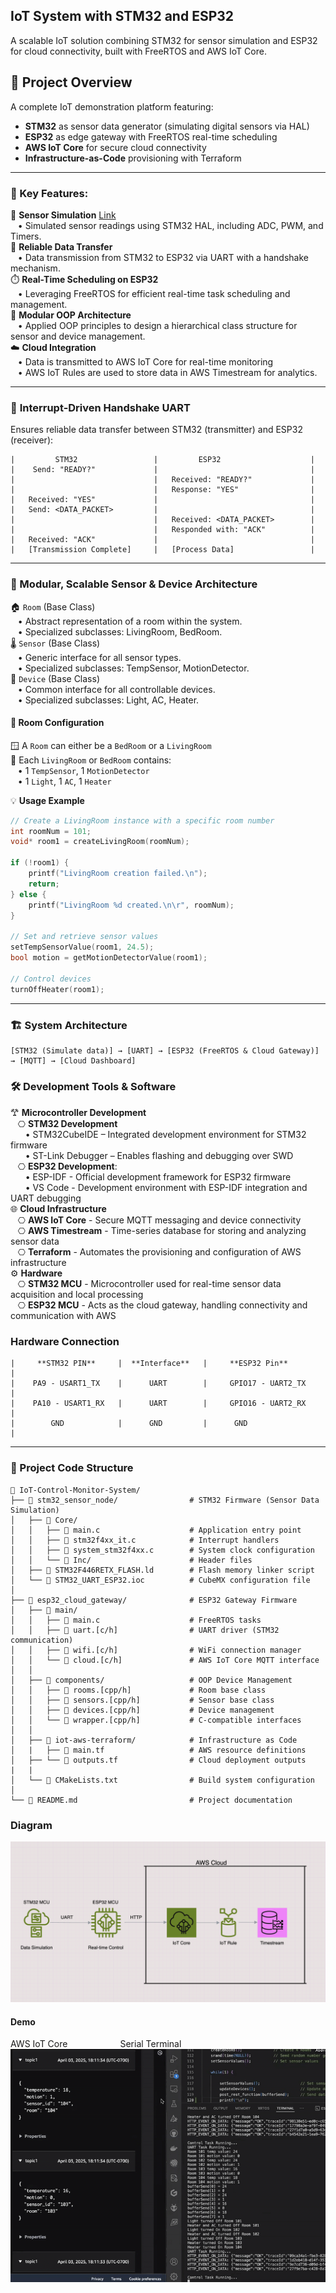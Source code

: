 ## IoT System with STM32 and ESP32

A scalable IoT solution combining STM32 for sensor simulation and ESP32 for cloud connectivity, built with FreeRTOS and AWS IoT Core.

## 🚀 Project Overview
A complete IoT demonstration platform featuring:
- **STM32** as sensor data generator (simulating digital sensors via HAL)
- **ESP32** as edge gateway with FreeRTOS real-time scheduling
- **AWS IoT Core** for secure cloud connectivity
- **Infrastructure-as-Code** provisioning with Terraform

---
### 🔑 Key Features:
🧪 **Sensor Simulation** [Link](https://github.com/HajjSalad/STM32-Sensor-Data-Simulation)   
&nbsp;&nbsp;&nbsp;• Simulated sensor readings using STM32 HAL, including ADC, PWM, and Timers.  
🔁 **Reliable Data Transfer**  
&nbsp;&nbsp;&nbsp;• Data transmission from STM32 to ESP32 via UART with a handshake mechanism.   
⏱️ **Real-Time Scheduling on ESP32**  
&nbsp;&nbsp;&nbsp;• Leveraging FreeRTOS for efficient real-time task scheduling and management.  
🧩 **Modular OOP Architecture**  
&nbsp;&nbsp;&nbsp;• Applied OOP principles to design a hierarchical class structure for sensor and device management.  
☁️ **Cloud Integration**    
&nbsp;&nbsp;&nbsp;• Data is transmitted to AWS IoT Core for real-time monitoring  
&nbsp;&nbsp;&nbsp;• AWS IoT Rules are used to store data in AWS Timestream for analytics.  

---
### 📡 **Interrupt-Driven Handshake UART**
Ensures reliable data transfer between STM32 (transmitter) and ESP32 (receiver):
```
|         STM32                 |         ESP32                    |
|    Send: "READY?"             |                                  |
|                               |   Received: "READY?"             |
|                               |   Response: "YES"                |
|   Received: "YES"             |                                  |
|   Send: <DATA_PACKET>         |                                  |
|                               |   Received: <DATA_PACKET>        |
|                               |   Responded with: "ACK"          |
|   Received: "ACK"             |                                  |
|   [Transmission Complete]     |   [Process Data]                 |
```

---
### 🧱 Modular, Scalable Sensor & Device Architecture
🏠 `Room` (Base Class)  
&nbsp;&nbsp;&nbsp;• Abstract representation of a room within the system.  
&nbsp;&nbsp;&nbsp;• Specialized subclasses: LivingRoom, BedRoom.  
🌡️ `Sensor` (Base Class)  
&nbsp;&nbsp;&nbsp;• Generic interface for all sensor types.  
&nbsp;&nbsp;&nbsp;• Specialized subclasses: TempSensor, MotionDetector.  
🔌 `Device` (Base Class)  
&nbsp;&nbsp;&nbsp;• Common interface for all controllable devices.  
&nbsp;&nbsp;&nbsp;• Specialized subclasses: Light, AC, Heater.

#### 🧩 **Room Configuration**  
🪟 A `Room` can either be a `BedRoom` or a `LivingRoom`  
🚪 Each `LivingRoom` or `BedRoom` contains:  
&nbsp;&nbsp;&nbsp;• 1 `TempSensor`, 1 `MotionDetector`  
&nbsp;&nbsp;&nbsp;• 1 `Light`, 1 `AC`, 1 `Heater`  

💡 **Usage Example**  
```c
// Create a LivingRoom instance with a specific room number
int roomNum = 101;
void* room1 = createLivingRoom(roomNum);

if (!room1) {
    printf("LivingRoom creation failed.\n");
    return;
} else {
    printf("LivingRoom %d created.\n\r", roomNum);
}

// Set and retrieve sensor values
setTempSensorValue(room1, 24.5);
bool motion = getMotionDetectorValue(room1);

// Control devices
turnOffHeater(room1);
```

---
### 🏗 System Architecture
```
[STM32 (Simulate data)] → [UART] → [ESP32 (FreeRTOS & Cloud Gateway)] → [MQTT] → [Cloud Dashboard]
```

### 🛠️ Development Tools & Software
𐂷 **Microcontroller Development**  
&nbsp;&nbsp;&nbsp;⎔ **STM32 Development**  
&nbsp;&nbsp;&nbsp;&nbsp;&nbsp;&nbsp;• STM32CubeIDE – Integrated development environment for STM32 firmware   
&nbsp;&nbsp;&nbsp;&nbsp;&nbsp;&nbsp;• ST-Link Debugger – Enables flashing and debugging over SWD      
&nbsp;&nbsp;&nbsp;⎔ **ESP32 Development**:  
&nbsp;&nbsp;&nbsp;&nbsp;&nbsp;&nbsp;• ESP-IDF - Official development framework for ESP32 firmware  
&nbsp;&nbsp;&nbsp;&nbsp;&nbsp;&nbsp;• VS Code - Development environment with ESP-IDF integration and UART debugging    
🌐 **Cloud Infrastructure**    
&nbsp;&nbsp;&nbsp;⎔ **AWS IoT Core** - Secure MQTT messaging and device connectivity     
&nbsp;&nbsp;&nbsp;⎔ **AWS Timestream** - Time-series database for storing and analyzing sensor data     
&nbsp;&nbsp;&nbsp;⎔ **Terraform** - Automates the provisioning and configuration of AWS infrastructure     
⚙️ **Hardware**  
&nbsp;&nbsp;&nbsp;⎔ **STM32 MCU** - Microcontroller used for real-time sensor data acquisition and local processing     
&nbsp;&nbsp;&nbsp;⎔ **ESP32 MCU** - Acts as the cloud gateway, handling connectivity and communication with AWS   

### Hardware Connection
```
|     **STM32 PIN**     |  **Interface**   |     **ESP32 Pin**         |  
|    PA9 - USART1_TX    |      UART        |     GPIO17 - UART2_TX     |  
|    PA10 - USART1_RX   |      UART        |     GPIO16 - UART2_RX     |  
|        GND            |      GND         |      GND                  |  
```
---
### 📂 Project Code Structure
```
📁 IoT-Control-Monitor-System/
├── 📁 stm32_sensor_node/                # STM32 Firmware (Sensor Data Simulation)
│   ├── 📁 Core/
│   │   ├── 📄 main.c                    # Application entry point
│   │   ├── 📄 stm32f4xx_it.c            # Interrupt handlers
│   │   ├── 📄 system_stm32f4xx.c        # System clock configuration
│   │   └── 📁 Inc/                      # Header files
│   ├── 📄 STM32F446RETX_FLASH.ld        # Flash memory linker script
│   └── 📄 STM32_UART_ESP32.ioc          # CubeMX configuration file
│
├── 📁 esp32_cloud_gateway/              # ESP32 Gateway Firmware
│   ├── 📁 main/
│   │   ├── 📄 main.c                    # FreeRTOS tasks
│   │   ├── 📄 uart.[c/h]                # UART driver (STM32 communication)
│   │   ├── 📄 wifi.[c/h]                # WiFi connection manager
│   │   └── 📄 cloud.[c/h]               # AWS IoT Core MQTT interface
│   │
│   ├── 📁 components/                   # OOP Device Management
│   │   ├── 📄 rooms.[cpp/h]             # Room base class
│   │   ├── 📄 sensors.[cpp/h]           # Sensor base class
│   │   ├── 📄 devices.[cpp/h]           # Device management
│   │   └── 📄 wrapper.[cpp/h]           # C-compatible interfaces
│   │
│   ├── 📁 iot-aws-terraform/            # Infrastructure as Code
│   |   ├── 📄 main.tf                   # AWS resource definitions
│   ├── └── 📄 outputs.tf                # Cloud deployment outputs
|   |
│   └── 📄 CMakeLists.txt                # Build system configuration
│
└── 📄 README.md                         # Project documentation
```

### Diagram
![Pic](./IoTSystemDiagram.png)

#### Demo
AWS IoT Core&#8195;&#8195;&#8195;&#8195;&#8195;&#8195;Serial Terminal
![Demo](./IoTSystemGIF.gif)

